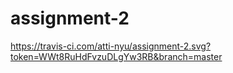 # assignment-2

https://travis-ci.com/atti-nyu/assignment-2.svg?token=WWt8RuHdFvzuDLgYw3RB&branch=master
